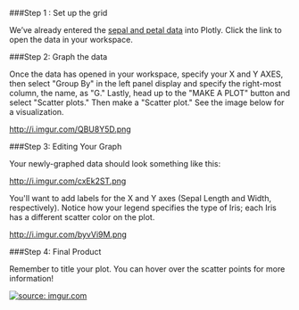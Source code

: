 ###Step 1 : Set up the grid

We’ve already entered the [sepal and petal data](https://plot.ly/~Dreamshot/3249) into Plotly. 
Click the link to open the data in your workspace. 

###Step 2: Graph the data

Once the data has opened in your workspace, specify your X and Y AXES, then select "Group By" in the left panel display and specify the right-most column, the name, as "G." Lastly, head up to the "MAKE A PLOT" button and select "Scatter plots." Then make a "Scatter plot." See the image below for a visualization. 

http://i.imgur.com/QBU8Y5D.png

###Step 3: Editing Your Graph

Your newly-graphed data should look something like this:

http://i.imgur.com/cxEk2ST.png

You'll want to add labels for the X and Y axes (Sepal Length and Width, respectively). Notice how your legend specifies the type of Iris; each Iris has a different scatter color on the plot.

http://i.imgur.com/byvVi9M.png

###Step 4: Final Product

Remember to title your plot. You can hover over the scatter points for more information!

<a href="http://imgur.com/G0vyKpj"><img src="http://i.imgur.com/G0vyKpj.png" title="source: imgur.com" /></a>
